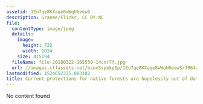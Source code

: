 ```yaml
---
assetid: 1Eu7qe8KXaqe8wWqU6eewS
description: Graeme/Flickr, CC BY-NC
file:
  contentType: image/jpeg
  details:
    image:
      height: 722
      width: 1024
    size: 415194
  fileName: file-20180322-165550-14cxr7f.jpg
  url: //images.ctfassets.net/bsux5spekp1p/1Eu7qe8KXaqe8wWqU6eewS/7064a742aa41aadf006be38dfa18f01b/file-20180322-165550-14cxr7f.jpg
lastmodified: 1524652335.883182
title: Current protections for native forests are hopelessly out of date.
---
```

No content found